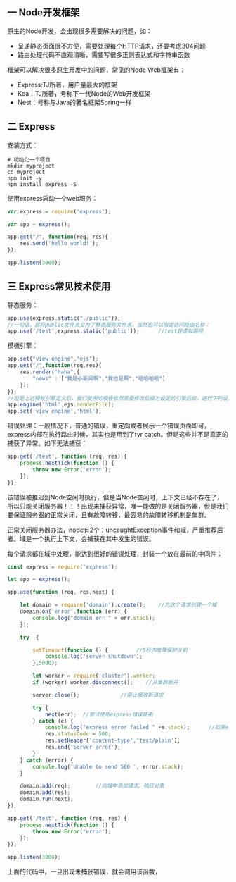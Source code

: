 ## 一 Node开发框架

原生的Node开发，会出现很多需要解决的问题，如：
- 呈递静态页面很不方便，需要处理每个HTTP请求，还要考虑304问题
- 路由处理代码不直观清晰，需要写很多正则表达式和字符串函数

框架可以解决很多原生开发中的问题，常见的Node Web框架有：
- Express:TJ所著，用户量最大的框架
- Koa：TJ所著，号称下一代Node的Web开发框架
- Nest：号称与Java的著名框架Spring一样

## 二 Express

安装方式：
```
# 初始化一个项目
mkdir myproject
cd myproject
npm init -y
npm install express -S
```

使用express启动一个web服务：
```js
var express = require('express');

var app = express();

app.get("/", function(req, res){
    res.send('hello world!');
});

app.listen(3000);
```

## 三 Express常见技术使用

静态服务：
```JavaScript
app.use(express.static("./public"));
//一句话，就将public文件夹变为了静态服务文件夹。当然也可以指定访问路由名称：
app.use('/test',express.static('public'));		//test是虚拟路径
```

模板引擎：
```JavaScript
app.set("view engine","ejs");
app.get("/",function(req,res){
    res.render("haha",{
        "news" : ["我是小新闻啊","我也是啊","哈哈哈哈"]
    });
}); 
//但是上述模板引擎定义后，我们使用的模板依然需要修改后缀为设定的引擎后缀，进行下列设定，无需修改html后缀：
app.engine('html',ejs.renderFile);
app.set('view engine','html');
```

错误处理：一般情况下，普通的错误，重定向或者展示一个错误页面即可，express内部在执行路由时候，其实也是用到了tyr catch。但是这些并不是真正的捕获了异常。如下无法捕获：
```JavaScript
app.get('/test', function (req, res) {
    process.nextTick(function () {
        throw new Error('error');
    });
});
```
该错误被推迟到Node空闲时执行，但是当Node空闲时，上下文已经不存在了，所以只能关闭服务器！！！出现未捕获异常，唯一能做的是关闭服务器，但是我们要保证服务器的正常关闭，且有故障转移，最容易的故障转移机制是集群。  

正常关闭服务器办法，node有2个：uncaughtException事件和域，严重推荐后者。域是一个执行上下文，会捕获在其中发生的错误。  

每个请求都在域中处理，能达到很好的错误处理，封装一个放在最前的中间件：
```JavaScript
const express = require('express');

let app = express();

app.use(function (req, res,next) {

    let domain = require('domain').create();    //为这个请求创建一个域
    domain.on('error',function (err) {
        console.log("domain err " + err.stack);
    });

    try  {

        setTimeout(function () {         //5秒内故障保护关机
            console.log('server shutdown');
        },5000);

        let worker = require('cluster').worker;
        if (worker) worker.disconnect();    //从集群断开

        server.close();             //停止接收新请求

        try {
            next(err);  //尝试使用express错误路由
        } catch (e) {
            console.log("express error failed " +e.stack);      //如果express错误路由失效
            res.statusCode = 500;
            res.setHeader('content-type','text/plain');
            res.end('Server error');
        }
    } catch (error) {
        console.log('Unable to send 500 ', error.stack);
    }

    domain.add(req);        //向域中添加请求、响应对象
    domain.add(res);
    domain.run(next);
});

app.get('/test', function (req, res) {
    process.nextTick(function () {
        throw new Error('error');
    });
});

app.listen(3000);
```
上面的代码中，一旦出现未捕获错误，就会调用该函数，
